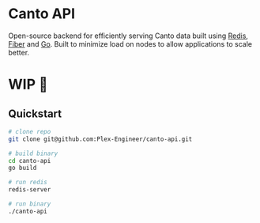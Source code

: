 # Canto API 
Open-source backend for efficiently serving Canto data built using [Redis](https://github.com/redis/redis), [Fiber](https://github.com/gofiber/fiber) and [Go](https://github.com/golang/go). Built to minimize load on nodes to allow applications to scale better. 

# WIP 🚧

## Quickstart
```bash
# clone repo
git clone git@github.com:Plex-Engineer/canto-api.git

# build binary
cd canto-api
go build

# run redis 
redis-server

# run binary
./canto-api